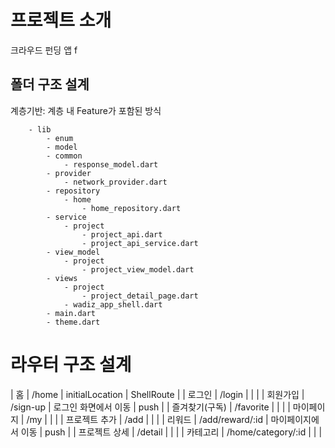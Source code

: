 # 프로젝트 소개
크라우드 펀딩 앱
f
## 폴더 구조 설계

계층기반: 계층 내 Feature가 포함된 방식

```
    - lib
        - enum
        - model
        - common
            - response_model.dart
        - provider
            - network_provider.dart
        - repository
            - home
                - home_repository.dart
        - service
            - project
                - project_api.dart
                - project_api_service.dart
        - view_model
            - project
                - project_view_model.dart
        - views
            - project
                - project_detail_page.dart
            - wadiz_app_shell.dart
        - main.dart
        - theme.dart

```


# 라우터 구조 설계

| 홈 | /home | initialLocation | ShellRoute |
| 로그인   | /login |   |  |
| 회원가입  | /sign-up | 로그인 화면에서 이동  | push |
| 즐겨찾기(구독)  | /favorite |   |   |
| 마이페이지  | /my |   |   |
| 프로젝트 추가  | /add |   |   |
| 리워드  | /add/reward/:id | 마이페이지에서 이동 | push |
| 프로젝트 상세  | /detail |   |   |
| 카테고리  | /home/category/:id |   |   |